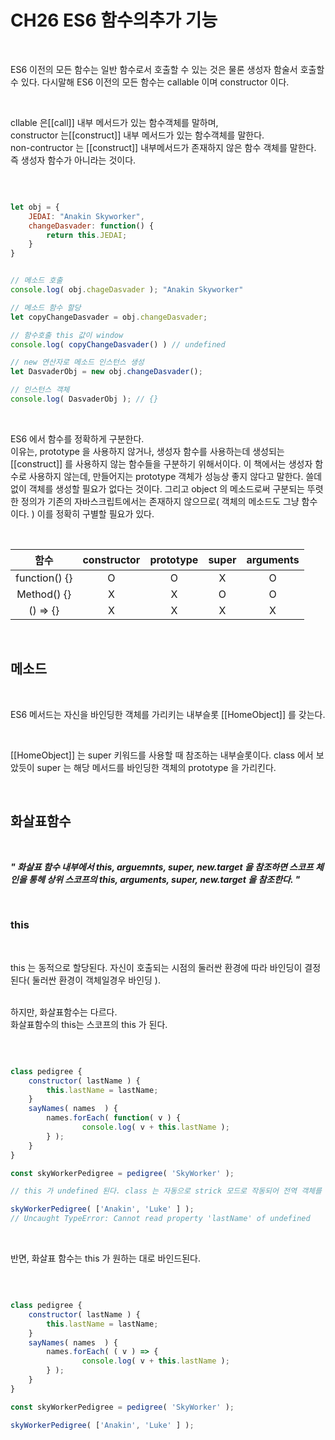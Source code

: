 # CH26 ES6 함수의추가 기능

<br />

>
ES6 이전의 모든 함수는 일반 함수로서 호출할 수 있는 것은 물론 생성자 함술서 호출할 수 있다. 다시말해 ES6 이전의 모든 함수는 callable 이며 constructor 이다.
>

<br />

>
cllable 은[[call]] 내부 메서드가 있는 함수객체를 말하며,   
constructor 는[[construct]] 내부 메서드가 있는 함수객체를 말한다.   
non-contructor 는 [[construct]] 내부메서드가 존재하지 않은 함수 객체를 말한다. 즉 생성자 함수가 아니라는 것이다. 
>

<br />

```javascript

let obj = {
	JEDAI: "Anakin Skyworker",
	changeDasvader: function() {
		return this.JEDAI;	
	}	
}


// 메소드 호출
console.log( obj.chageDasvader ); "Anakin Skyworker"

// 메소드 함수 할당
let copyChangeDasvader = obj.changeDasvader;

// 함수호출 this 값이 window
console.log( copyChangeDasvader() ) // undefined

// new 연산자로 메소드 인스턴스 생성
let DasvaderObj = new obj.changeDasvader(); 

// 인스턴스 객체 
console.log( DasvaderObj ); // {}

```

<br />

>
ES6 에서 함수를 정확하게 구분한다.   
이유는, prototype 을 사용하지 않거나, 생성자 함수를 사용하는데 생성되는 [[construct]] 를 사용하지 않는 함수들을 구분하기 위해서이다. 이 책에서는 생성자 함수로 사용하지 않는데, 만들어지는 prototype 객체가 성능상 좋지 않다고 말한다. 쓸데없이 객체를 생성할 필요가 없다는 것이다. 그리고 object 의 메소드로써 구분되는 뚜렷한 정의가 기존의 자바스크립트에서는 존재하지 않으므로( 객체의 메소드도 그냥 함수이다. ) 이를 정확히 구별할 필요가 있다.
>

<br />

| 함수 | constructor | prototype | super | arguments |
| :---: | :---: | :---: | :---: | :---: |
| function() {} | O | O | X | O |
| Method() {} | X | X | O | O |
| () => {} | X | X | X | X |

<br />

## 메소드 

<br />

>
ES6 메서드는 자신을 바인딩한 객체를 가리키는 내부슬롯 [[HomeObject]] 를 갖는다.
>

<br />

[[HomeObject]] 는 super 키워드를 사용할 때 참조하는 내부슬롯이다. class 에서 보았듯이 super 는 해당 메서드를 바인딩한 객체의 prototype 을 가리킨다.

<br />

## 화살표함수

<br />

>
***" 화살표 함수 내부에서 this, arguemnts, super, new.target 을 참조하면 스코프 체인을 통헤 상위 스코프의 this, arguments, super, new.target 을 참조한다. "***
>

<br />

### this

<br />

this 는 동적으로 할당된다. 자신이 호출되는 시점의 둘러싼 환경에 따라 바인딩이 결정된다( 둘러싼 환경이 객체일경우 바인딩 ).   
<br />

하지만, 화살표함수는 다르다.   
화살표함수의 this는 스코프의 this 가 된다.

<br />


```javascript

class pedigree {
	constructor( lastName ) {
		this.lastName = lastName;	
	}
	sayNames( names  ) {
		names.forEach( function( v ) {
				console.log( v + this.lastName );
		} );
	}
}

const skyWorkerPedigree = pedigree( 'SkyWorker' );

// this 가 undefined 된다. class 는 자동으로 strick 모드로 작동되어 전역 객체를 향하지 않는다는점을 알아두자.

skyWorkerPedigree( ['Anakin', 'Luke' ] );
// Uncaught TypeError: Cannot read property 'lastName' of undefined


````

<br />

반면, 화살표 함수는 this 가 원하는 대로 바인드된다. 

<br />

```javascript

class pedigree {
	constructor( lastName ) {
		this.lastName = lastName;	
	}
	sayNames( names  ) {
		names.forEach( ( v ) => {
				console.log( v + this.lastName );
		} );
	}
}

const skyWorkerPedigree = pedigree( 'SkyWorker' );

skyWorkerPedigree( ['Anakin', 'Luke' ] );

````


<br />
